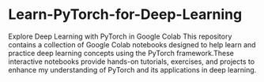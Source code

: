 # Learn-PyTorch-for-Deep-Learning
Explore Deep Learning with PyTorch in Google Colab
This repository contains a collection of Google Colab notebooks designed to help learn and practice deep learning concepts using the PyTorch framework.These interactive notebooks provide hands-on tutorials, exercises, and projects to enhance my understanding of PyTorch and its applications in deep learning.
